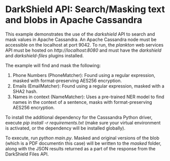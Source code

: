 # DarkShield API: Search/Masking text and blobs in Apache Cassandra

This example demonstrates the use of the *darkshield* API to search and 
mask values in Apache Cassandra.
An Apache Cassandra node must be accessible on the localhost at port 9042.
To run, the *plankton* web services API must be hosted on
*http://localhost:8080* and must have the *darkshield* and *darkshield-files*
plugins installed.

The example will find and mask the following:

1.  Phone Numbers (PhoneMatcher): Found using a regular expression, masked with format-preserving AES256 encryption.
2.  Emails (EmailMatcher): Found using a regular expression, masked with a SHA2 hash.
3.  Names in context (NameMatcher): Uses a pre-trained NER model to find names in the context of a sentence, masks with format-preserving AES256 encryption.

To install the additional dependency for the Casssandra Python driver, execute *pip install -r requirements.txt* 
(make sure your virtual environment is activated, or the dependency will 
be installed globally).

To execute, run *python main.py*.
Masked and original versions of the blob (which is a PDF documentin this case) will be written to the *masked* folder,
along with the JSON results returned as a part of the response from the DarkShield Files API.
